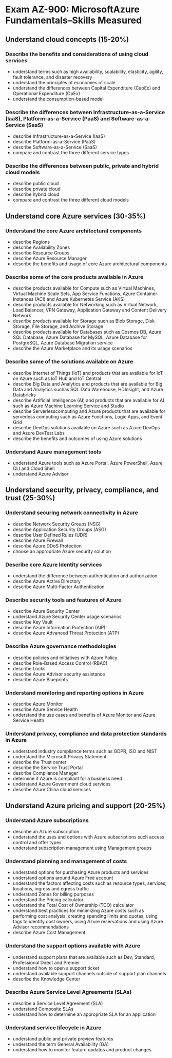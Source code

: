 # Exam AZ-900: MicrosoftAzure Fundamentals–Skills Measured

## Understand cloud concepts (15-20%)

### Describe the benefits and considerations of using cloud services

- understand terms such as high availability, scalability, elasticity, agility, fault tolerance, and disaster recovery
- understand the principles of economies of scale
- understand the differences between Capital Expenditure (CapEx) and Operational Expenditure (OpEx)
- understand the consumption-based model

### Describe the differences between Infrastructure-as-a-Service (IaaS), Platform-as-a-Service (PaaS) and Software-as-a-Service (SaaS)

- describe Infrastructure-as-a-Service (IaaS)
- describe Platform-as-a-Service (PaaS)
- describe Software-as-a-Service (SaaS)
- compare and contrast the three different service types

### Describe the differences between public, private and hybrid cloud models

- describe public cloud
- describe private cloud
- describe hybrid cloud
- compare and contrast the three different cloud models

## Understand core Azure services (30-35%)

### Understand the core Azure architectural components

- describe Regions
- describe Availability Zones
- describe Resource Groups
- describe Azure Resource Manager
- describe the benefits and usage of core Azure architectural components

### Describe some of the core products available in Azure

- describe products available for Compute such as Virtual Machines, Virtual Machine Scale Sets, App Service Functions, Azure Container Instances (ACI) and Azure Kubernetes Service (AKS)
- describe products available for Networking such as Virtual Network, Load Balancer, VPN Gateway, Application Gateway and Content Delivery Network
- describe products available for Storage such as Blob Storage, Disk Storage, File Storage, and Archive Storage
- describe products available for Databases such as Cosmos DB, Azure SQL Database, Azure Database for MySQL, Azure Database for PostgreSQL, Azure Database Migration service
- describe the Azure Marketplace and its usage scenarios

### Describe some of the solutions available on Azure

- describe Internet of Things (IoT) and products that are available for IoT on Azure such as IoT Hub and IoT Central
- describe Big Data and Analytics and products that are available for Big Data and Analytics suchas SQL Data Warehouse, HDInsight, and Azure Databricks
- describe Artificial Intelligence (AI) and products that are available for AI such as Azure Machine Learning Service and Studio
- describe Serverlesscomputing and Azure products that are available for serverless computing such as Azure Functions, Logic Apps, and Event Grid
- describe DevOps solutions available on Azure such as Azure DevOps and Azure DevTest Labs
- describe the benefits and outcomes of using Azure solutions

### Understand Azure management tools

- understand Azure tools such as Azure Portal, Azure PowerShell, Azure CLI and Cloud Shell
- understand Azure Advisor

## Understand security, privacy, compliance, and trust (25-30%)

### Understand securing network connectivity in Azure

- describe Network Security Groups (NSG)
- describe Application Security Groups (ASG)
- describe User Defined Rules (UDR)
- describe Azure Firewall
- describe Azure DDoS Protection
- choose an appropriate Azure security solution

### Describe core Azure Identity services

- understand the difference between authentication and authorization
- describe Azure Active Directory
- describe Azure Multi-Factor Authentication

### Describe security tools and features of Azure

- describe Azure Security Center
- understand Azure Security Center usage scenarios
- describe Key Vault
- describe Azure Information Protection (AIP)
- describe Azure Advanced Threat Protection (ATP)

### Describe Azure governance methodologies

- describe policies and initiatives with Azure Policy
- describe Role-Based Access Control (RBAC)
- describe Locks
- describe Azure Advisor security assistance
- describe Azure Blueprints

### Understand monitoring and reporting options in Azure

- describe Azure Monitor
- describe Azure Service Health
- understand the use cases and benefits of Azure Monitor and Azure Service Health

### Understand privacy, compliance and data protection standards in Azure

- understand industry compliance terms such as GDPR, ISO and NIST
- understand the Microsoft Privacy Statement
- describe the Trust center
- describe the Service Trust Portal
- describe Compliance Manager
- determine if Azure is compliant for a business need
- understand Azure Government cloud services
- describe Azure China cloud services

## Understand Azure pricing and support (20-25%)

### Understand Azure subscriptions

- describe an Azure subscription
- understand the uses and options with Azure subscriptions such access control and offer types
- understand subscription management using Management groups

### Understand planning and management of costs

- understand options for purchasing Azure products and services
- understand options around Azure Free account
- understand the factors affecting costs such as resource types, services, locations, ingress and egress traffic
- understand Zones for billing purposes
- understand the Pricing calculator
- understand the Total Cost of Ownership (TCO) calculator
- understand best practices for minimizing Azure costs such as performing cost analysis, creating spending limits and quotas, using tags to identify cost owners, using Azure reservations and using Azure Advisor recommendations
- describe Azure Cost Management

### Understand the support options available with Azure


- understand support plans that are available such as Dev, Standard, Professional Direct and Premier
- understand how to open a support ticket
- understand available support channels outside of support plan channels
- describe the Knowledge Center

### Describe Azure Service Level Agreements (SLAs)

- describe a Service Level Agreement (SLA)
- understand Composite SLAs
- understand how to determine an appropriate SLA for an application

### Understand service lifecycle in Azure

- understand public and private preview features
- understand the term General Availability (GA)
- understand how to monitor feature updates and product changes
